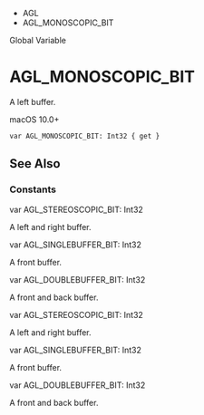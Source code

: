 

- AGL
-  AGL_MONOSCOPIC_BIT 

Global Variable

# AGL_MONOSCOPIC_BIT

A left buffer.

macOS 10.0+

``` source
var AGL_MONOSCOPIC_BIT: Int32 { get }
```

## See Also

### Constants

var AGL_STEREOSCOPIC_BIT: Int32

A left and right buffer.

var AGL_SINGLEBUFFER_BIT: Int32

A front buffer.

var AGL_DOUBLEBUFFER_BIT: Int32

A front and back buffer.

var AGL_STEREOSCOPIC_BIT: Int32

A left and right buffer.

var AGL_SINGLEBUFFER_BIT: Int32

A front buffer.

var AGL_DOUBLEBUFFER_BIT: Int32

A front and back buffer.


